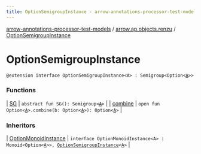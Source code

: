 ```yaml
---
title: OptionSemigroupInstance - arrow-annotations-processor-test-models
---
```


[arrow-annotations-processor-test-models](../../index.html) / [arrow.ap.objects.renzu](../index.html) / [OptionSemigroupInstance](./index.html)

# OptionSemigroupInstance

`@extension interface OptionSemigroupInstance<A> : Semigroup<Option<`[`A`](index.html#A)`>>`

### Functions

| [SG](-s-g.html) | `abstract fun SG(): Semigroup<`[`A`](index.html#A)`>` |
| [combine](combine.html) | `open fun Option<`[`A`](index.html#A)`>.combine(b: Option<`[`A`](index.html#A)`>): Option<`[`A`](index.html#A)`>` |

### Inheritors

| [OptionMonoidInstance](../-option-monoid-instance/index.html) | `interface OptionMonoidInstance<A> : Monoid<Option<`[`A`](../-option-monoid-instance/index.html#A)`>>, `[`OptionSemigroupInstance`](./index.html)`<`[`A`](../-option-monoid-instance/index.html#A)`>` |

